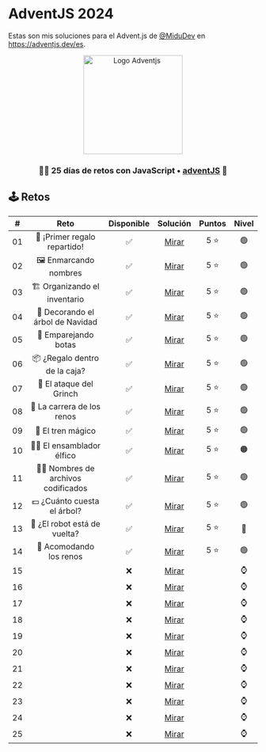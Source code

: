 # AdventJS 2024

Estas son mis soluciones para el Advent.js de [@MiduDev](https://github.com/midudev "@MiduDev") en https://adventjs.dev/es.

<p align="center"> 
  <img  
    height="200"
    src="https://github.com/user-attachments/assets/acb2747a-6c12-4f90-b975-0fcce495fe02"
    alt="Logo Adventjs"
  />
</p>

<h3 align="center">🧑‍🚀 25 días de retos con JavaScript • <a href="https://adventjs.dev">adventJS</a> 🚀</h3>

## 🕹️ Retos

|  #  |                  Reto                       |   Disponible    |                Solución                  |  Puntos  |  Nivel  |
| :-: | :------------------------------------------------------------------: | :------------:  | :----------------------------------------: | :---------: | :---------: |
| 01  |   🎁 ¡Primer regalo repartido!    |       ✅        | [Mirar](Reto%2301.js) |   5 ⭐   |    🟢    |  
| 02  |       🖼 Enmarcando nombres       |       ✅        | [Mirar](Reto%2302.js) |   5 ⭐   |    🟢    |  
| 03  |   🏗 Organizando el inventario    |       ✅        | [Mirar](Reto%2303.js) |   5 ⭐   |    🟢    |  
| 04  | 🎄 Decorando el árbol de Navidad  |       ✅        | [Mirar](Reto%2304.js) |   5 ⭐   |    🟢    |  
| 05  |       👞 Emparejando botas        |       ✅        | [Mirar](Reto%2305.js) |   5 ⭐   |    🟢    |  
| 06  |   📦 ¿Regalo dentro de la caja?   |       ✅        | [Mirar](Reto%2306.js) |   5 ⭐   |    🟢    |  
| 07  |      👹 El ataque del Grinch      |       ✅        | [Mirar](Reto%2307.js) |   5 ⭐   |    🟢    |  
| 08  |    🦌 La carrera de los renos     |       ✅        | [Mirar](Reto%2308.js) |   5 ⭐   |    🟢    |  
| 09  |        🚂 El tren mágico          |       ✅        | [Mirar](Reto%2309.js) |   5 ⭐   |    🟢    |  
| 10  |    👩‍💻 El ensamblador élfico       |       ✅        | [Mirar](Reto%2310.js) |   5 ⭐   |    🟠    |  
| 11  |🏴‍☠️ Nombres de archivos codificados |       ✅        | [Mirar](Reto%2311.js) |   5 ⭐   |    🟢    |  
| 12  |   💵 ¿Cuánto cuesta el árbol?     |       ✅        | [Mirar](Reto%2312.js) |   5 ⭐   |    🟢    |  
| 13  |   🤖 ¿El robot está de vuelta?    |       ✅        | [Mirar](Reto%2313.js) |   5 ⭐   |   🔴    |  
| 14  |     🦌 Acomodando los renos       |       ✅        | [Mirar](Reto%2314.js) |   5 ⭐   |    🟢    |  
| 15  |                                   |       ❌        | [Mirar](Reto%2315.js) |         |    ⌚    |  
| 16  |                                   |       ❌        | [Mirar](Reto%2316.js) |         |    ⌚    |  
| 17  |                                   |       ❌        | [Mirar](Reto%2317.js) |         |    ⌚    |  
| 18  |                                   |       ❌        | [Mirar](Reto%2318.js) |         |    ⌚    |  
| 19  |                                   |       ❌        | [Mirar](Reto%2319.js) |         |    ⌚    |  
| 20  |                                   |       ❌        | [Mirar](Reto%2320.js) |         |    ⌚    |  
| 21  |                                   |       ❌        | [Mirar](Reto%2321.js) |         |    ⌚    |  
| 22  |                                   |       ❌        | [Mirar](Reto%2322.js) |         |    ⌚    |  
| 23  |                                   |       ❌        | [Mirar](Reto%2323.js) |         |    ⌚    |  
| 24  |                                   |       ❌        | [Mirar](Reto%2324.js) |         |    ⌚    |  
| 25  |                                   |       ❌        | [Mirar](Reto%2325.js) |         |    ⌚    |  
